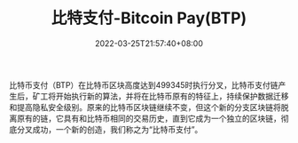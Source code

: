 ﻿---
weight: 
title: "比特支付-Bitcoin Pay(BTP)"
description: "比特币支付（BTP）在比特币区块高度达到499345时执行分叉，比特币支付链产生后，矿工将开始执行新的算法，并将在比特币原有的特征上，持续保护数据迁移和提高隐私安全级别"
date: 2022-03-25T21:57:40+08:00
lastmod: 2022-03-25T16:45:40+08:00
draft: false
authors: ["Metabd"]
featuredImage: "bitezhifu-bitcoin-paybtp.webp"
link: ""
tags: ["数字代币","比特支付-Bitcoin Pay(BTP)"]
categories: ["navigation"]
navigation: ["数字代币"]
lightgallery: true
toc: true
pinned: false
recommend: false
recommend1: false
---
比特币支付（BTP）在比特币区块高度达到499345时执行分叉，比特币支付链产生后，矿工将开始执行新的算法，并将在比特币原有的特征上，持续保护数据迁移和提高隐私安全级别。原来的比特币区块链继续不变，但这个新的分支区块链将脱离原有的链，它具有和比特币相同的交易历史，直到它成为一个独立的区块链，彻底分叉成功，一个新的创造，我们称之为“比特币支付”。
